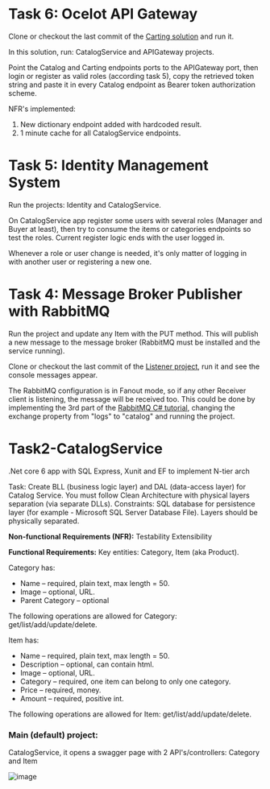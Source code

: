 # Task 6: Ocelot API Gateway
Clone or checkout the last commit of the [Carting solution](https://github.com/camilopv19/CartService) and run it.

In this solution, run: CatalogService and APIGateway projects.

Point the Catalog and Carting endpoints ports to the APIGateway port, then login or register as valid roles (according task 5), copy the retrieved token string and paste it in every Catalog endpoint as Bearer token authorization scheme.

NFR's implemented: 
1) New dictionary endpoint added with hardcoded result.
2) 1 minute cache for all CatalogService endpoints.

# Task 5: Identity Management System

Run the projects: Identity and CatalogService.

On CatalogService app register some users with several roles (Manager and Buyer at least), then try to consume the items or categories endpoints so test the roles. Current register logic ends with the user logged in.

Whenever a role or user change is needed, it's only matter of logging in with another user or registering a new one.

# Task 4: Message Broker Publisher with RabbitMQ

Run the project and update any Item with the PUT method. This will publish a new message to the message broker (RabbitMQ must be installed and the service running).

Clone or checkout the last commit of the [Listener project](https://github.com/camilopv19/CartService), run it and see the console messages appear.

The RabbitMQ configuration is in Fanout mode, so if any other Receiver client is listening, the message will be received too.
This could be done by implementing the 3rd part of the [RabbitMQ C# tutorial](https://www.rabbitmq.com/tutorials/tutorial-three-dotnet.html), changing the exchange property from "logs" to "catalog" and running the project.


# Task2-CatalogService
.Net core 6 app with SQL Express, Xunit and EF to implement N-tier arch

Task:
Create BLL (business logic layer) and DAL (data-access layer) for Catalog Service. You must follow Clean Architecture with physical layers separation (via separate DLLs).
Constraints:
SQL database for persistence layer (for example - Microsoft SQL Server Database File).
Layers should be physically separated.

**Non-functional Requirements (NFR):**
Testability
Extensibility

**Functional Requirements:**
Key entities: Category, Item (aka Product).

Category has:
- Name – required, plain text, max length = 50.
- Image – optional, URL.
- Parent Category – optional

The following operations are allowed for Category: get/list/add/update/delete.

Item has:
- Name – required, plain text, max length = 50.
- Description – optional, can contain html.
- Image – optional, URL.
- Category – required, one item can belong to only one category.
- Price – required, money.
- Amount – required, positive int.

The following operations are allowed for Item: get/list/add/update/delete.

### Main (default) project:
CatalogService, it opens a swagger page with 2 API's/controllers: Category and Item

![image](https://github.com/camilopv19/Task2-CatalogService/assets/26941935/03c722e3-4eab-454e-927a-6f3bb6e5b1f7)
